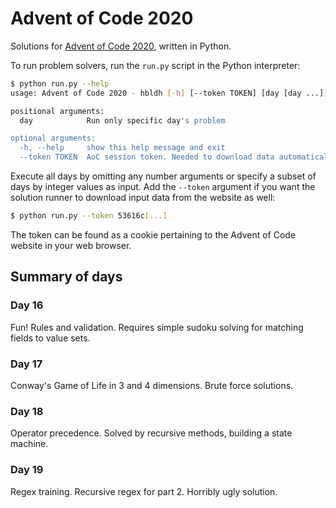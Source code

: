 # Advent of Code 2020

Solutions for [Advent of Code 2020](https://adventofcode.com/2020), written in Python.

To run problem solvers, run the `run.py` script in the Python interpreter:

```bash
$ python run.py --help
usage: Advent of Code 2020 - hbldh [-h] [--token TOKEN] [day [day ...]]

positional arguments:
  day            Run only specific day's problem

optional arguments:
  -h, --help     show this help message and exit
  --token TOKEN  AoC session token. Needed to download data automatically.
```

Execute all days by omitting any number arguments or specify a subset of
days by integer values as input. Add the `--token` argument if you want the
solution runner to download input data from the website as well:

```bash
$ python run.py --token 53616c[...]
```

The token can be found as a cookie pertaining to the Advent of Code website 
in your web browser.


## Summary of days

### Day 16

Fun! Rules and validation. Requires simple sudoku solving for matching fields to value sets.

### Day 17

Conway's Game of Life in 3 and 4 dimensions. Brute force solutions.

### Day 18

Operator precedence. Solved by recursive methods, building a state machine. 

### Day 19

Regex training. Recursive regex for part 2. Horribly ugly solution.

